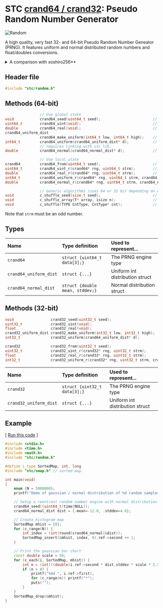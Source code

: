 # STC [crand64 / crand32](../include/stc/random.h): Pseudo Random Number Generator
![Random](pics/random.jpg)

A high quality, very fast 32- and 64-bit Pseudo Random Number Geneator (PRNG). It features
uniform and normal distributed random numbers and float/doubles conversions.

<details>
<summary>A comparison with xoshiro256**</summary>

Several programming languages uses xoshiro256\*\* as the default PRNG. Let's compare.

### Comparison of crand64 with [xoshiro256\*\*](https://prng.di.unimi.it/)
- **crand64** is based on **SFC64**, which along with **xoshiro256\*\*** both have excellent results
from currently available random test-suites. **SFC64** has a minimum period length of 2^64.
- **crand64** uses a modified output function that incorporate a "stream" parameter value.
  It can generate 2^63 unique streams, where each has 2^64 minimum period lengths. This is
  adequate even for large-scale experiments using random numbers.
- **xoshiro256\*\*** has the full 2^256 period length. This however has some disadvantages:
    - Trivially predictable and invertible: previous outputs along with all future ones can trivially be computed from four
      output samples.
    - Requires *jump-functions*, which the user must call in order to split up the output ranges before parallel execution.
    - Overkill: Even to create "as few as" 2^64 random numbers in one thread at 1ns per number takes 584 years.
    - The generator may end up in "zeroland" or "oneland" states (nearly all bits 0s or 1s for multiple outputs in a row), and will
      generate low quality output. See [A Quick Look at Xoshiro256\*\*](https://www.pcg-random.org/posts/a-quick-look-at-xoshiro256.html).
- **crand64** does not need jump-functions. Instead one can simply pass a unique odd id/number to each stream/thread as argument.
- **crand64** is 10-20% faster than **xoshiro256\*\***. Unlike **xoshiro**, it does not rely on fast hardware multiplication support.
- **crand64** has a 256 bits state, 192 bits are "chaotic". 64 bits are used to ensure a long minimum period length. The output
  function result is fed back into the state, resulting in the partially chaotic random state. It also combines XOR, SHIFT ***and ADD***
  state modifying bit-operations to ensure excellent state randomness.
- **xoshiro256\*\***'s output is not fed back into its state, instead every possible bit-state is iterated over by applying XOR and
SHIFT bit-operations exclusively. Like with Mersenne Twister, the extreme period length has a cost: Because of the highly regulated
state changes, a relative expensive output function with two multiplications is needed to achieve high quality output.
</details>

## Header file
```c++
#include "stc/random.h"
```

## Methods (64-bit)

```c++
                // Use global state
void            crand64_seed(uint64_t seed);                        // seed global rng64 state
uint64_t        crand64_uint(void);                                 // global crand64_uint_r(rng64, 1)
double          crand64_real(void);                                 // global crand64_real_r(rng64, 1)
crand64_uniform_dist
                crand64_make_uniform(int64_t low, int64_t high);    // create an unbiased uniform distribution
int64_t         crand64_uniform(crand64_uniform_dist* d);           // global crand64_uniform_r(rng64, 1, d)
                // requires linking with stc lib.
double          crand64_normal(crand64_normal_dist* d);             // global crand64_normal_r(rng64, 1, d)
```
```c++
                // Use local state
crand64         crand64_from(uint64_t seed);                        // create a crand64 state from a seed value
uint64_t        crand64_uint_r(crand64* rng, uint64_t strm);        // reentrant; return rnd in [0, UINT64_MAX]
double          crand64_real_r(crand64* rng, uint64_t strm);        // reentrant; return rnd in [0.0, 1.0)
int64_t         crand64_uniform_r(crand64* rng, uint64_t strm, crand64_uniform_dist* d); // return rnd in [low, high]
double          crand64_normal_r(crand64* rng, uint64_t strm, crand64_normal_dist* d);   // return normal distributed rnd's
```
```c++
                // Generic algorithms (uses 64 or 32 bit depending on word size):
void            c_shuffle_seed(size_t seed);                        // calls crand64_seed() or crand32_seed()
void            c_shuffle_array(T* array, isize n);                 // shuffle an array of elements.
void            c_shuffle(TYPE CntType, CntType* cnt);              // shuffle a vec, stack or deque type.
```
Note that `strm` must be an odd number.
## Types

| Name                   | Type definition                   | Used to represent...         |
|:-----------------------|:----------------------------------|:-----------------------------|
| `crand64`              | `struct {uint64_t data[3];}`      | The PRNG engine type         |
| `crand64_uniform_dist` | `struct {...}`                    | Uniform int distribution struct |
| `crand64_normal_dist`  | `struct {double mean, stddev;}`   | Normal distribution struct     |

## Methods (32-bit)
```c++
void                 crand32_seed(uint32_t seed);                        // seed global rng32 state
uint32_t             crand32_uint(void);                                 // global crand32_uint_r(rng32, 1)
float                crand32_real(void);                                 // global crand32_real_r(rng32, 1)
crand32_uniform_dist crand32_make_uniform(int32_t low, int32_t high);    // create an unbiased uniform distribution
int32_t              crand32_uniform(crand64_uniform_dist* d);           // global crand32_uniform_r(rng32, 1, d)

crand32              crand32_from(uint32_t seed);                        // create a crand32 state from a seed value
uint32_t             crand32_uint_r(crand32* rng, uint32_t strm);        // reentrant; return rnd in [0, UINT32_MAX]
float                crand32_real_r(crand32* rng, uint32_t strm);        // reentrant; return rnd in [0.0, 1.0)
int32_t              crand32_uniform_r(crand32* rng, uint32_t strm, crand32_uniform_dist* d); // return rnd in [low, high]
```

| Name                   | Type definition                   | Used to represent...         |
|:-----------------------|:----------------------------------|:-----------------------------|
| `crand32`              | `struct {uint32_t data[3];}`      | The PRNG engine type         |
| `crand32_uniform_dist` | `struct {...}`                    | Uniform int distribution struct |

## Example

[ [Run this code](https://godbolt.org/z/3PGadv5zz) ]
```c++
#include <stdio.h>
#include <time.h>
#include <math.h>
#include "stc/random.h"

#define i_type SortedMap, int, long
#include "stc/smap.h" // sorted map.

int main(void)
{
    enum {N = 5000000};
    printf("Demo of gaussian / normal distribution of %d random samples\n", N);

    // Setup a reentrant random number engine with normal distribution.
    crand64_seed((uint64_t)time(NULL));
    crand64_normal_dist dist = {.mean=-12.0, .stddev=4.0};

    // Create histogram map
    SortedMap mhist = {0};
    for (c_range(N)) {
        int index = (int)round(crand64_normal(&dist));
        SortedMap_insert(&mhist, index, 0).ref->second += 1;
    }

    // Print the gaussian bar chart
    const double scale = 50;
    for (c_each(i, SortedMap, mhist)) {
        int n = (int)((double)i.ref->second * dist.stddev * scale * 2.5 / N);
        if (n > 0) {
            printf("%4d ", i.ref->first);
            for (c_range(n)) printf("*");
            puts("");
        }
    }
    SortedMap_drop(&mhist);
}
```
